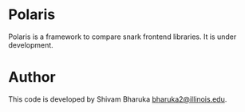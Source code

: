 # Polaris

Polaris is a framework to compare snark frontend libraries. It is under development.

# Author

This code is developed by Shivam Bharuka <bharuka2@illinois.edu>.
